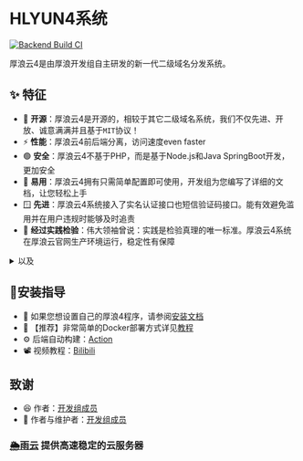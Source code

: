 # HLYUN4系统
[![Backend Build CI](https://github.com/houlangs/Newlangs4/actions/workflows/maven-publish.yml/badge.svg?branch=main)](https://github.com/houlangs/Newlangs4/actions/workflows/maven-publish.yml)

厚浪云4是由厚浪开发组自主研发的新一代二级域名分发系统。

## ✨ 特征
- 🥳 **开源**：厚浪云4是开源的，相较于其它二级域名系统，我们不仅先进、开放、诚意满满并且基于`MIT`协议！
- ⚡ **性能**：厚浪云4前后端分离，访问速度even faster
- 🟢 **安全**：厚浪云4不基于PHP，而是基于Node.js和Java SpringBoot开发，更加安全
- 🧩 **易用**：厚浪云4拥有只需简单配置即可使用，开发组为您编写了详细的文档，让您轻松上手
- 🪟 **先进**：厚浪云4系统接入了实名认证接口也短信验证码接口。能有效避免滥用并在用户违规时能够及时追责
- 🔧 **经过实践检验**：伟大领袖曾说：实践是检验真理的唯一标准。厚浪云4系统在厚浪云官网生产环境运行，稳定性有保障

<details><summary>以及</summary>



- 🟥 **立场正确性**：厚浪开发组全体成员坚定不移坚持党的领导，永远听党话、跟党走。将个人利益让位于国家利益，将青春年华奉献于社会主义建设。我们坚决维护党对一切事业的绝对领导！


</details>


## 🔧安装指导
- 💾 如果您想设置自己的厚浪4程序，请参阅[安装文档](https://hlyun.org/article/houlangs/hl4-install)
- 🐳 【推荐】非常简单的Docker部署方式详见[教程](/deploy.md)
- ⚙️ 后端自动构建：[Action](https://github.com/houlangs/Newlangs4/actions/workflows/maven-publish.yml)
- 📽️ 视频教程：[Bilibili](https://www.bilibili.com/video/BV15e41197WL/)

## 致谢
- 😆 作者：[开发组成员](https://github.com/iguaning?tab=repositories)
- 🥳 作者与维护者：[开发组成员](https://hlyun.org/article/houlangs/team.html)

### [🌦️雨云](https://www.rainyun.ink) 提供高速稳定的云服务器
